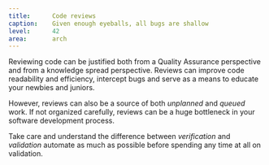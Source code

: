 ```yaml
---
title:      Code reviews
caption:    Given enough eyeballs, all bugs are shallow
level:      42
area:       arch
---
```


Reviewing code can be justified both from a Quality Assurance perspective and from a knowledge spread perspective.
Reviews can improve code readability and efficiency, intercept bugs and serve as a means to educate your newbies and juniors.

However, reviews can also be a source of both _unplanned_ and _queued_ work.
If not organized carefully, reviews can be a huge bottleneck in your software development process.

Take care and understand the difference between _verification_ and _validation_ automate as much as possible before spending any time at all on validation.
